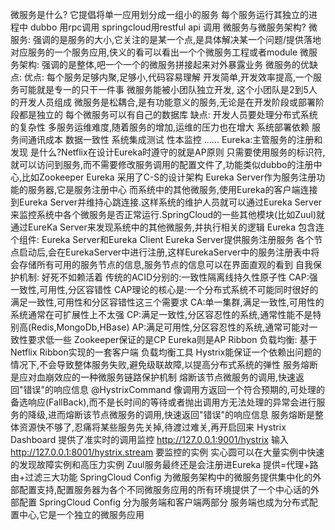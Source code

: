 
微服务是什么? 它提倡将单一应用划分成一组小的服务 每个服务运行其独立的进程中
dubbo 用rpc调用 springcloud用restful api 调用
微服务与微服务架构?
微服务:
强调的是服务的大小,它关注的是某一个点,是具体解决某一个问题/提供落地对应服务的一个服务应用,侠义的看可以看出一个个微服务工程或者module
微服务架构:
强调的是整体,吧一个一个的微服务拼接起来对外暴露业务
微服务的优缺点:
优点:
每个服务足够内聚,足够小,代码容易理解
开发简单,开发效率提高,一个服务可能就是专一的只干一件事
微服务能被小团队独立开发, 这个小团队是2到5人的开发人员组成
微服务是松耦合,是有功能意义的服务,无论是在开发阶段或部署阶段都是独立的
每个微服务可以有自己的数据库
缺点:
开发人员要处理分布式系统的复杂性
多服务运维难度,随着服务的增加,运维的压力也在增大
系统部署依赖
服务间通讯成本
数据一致性
系统集成测试
性本监控
......
Eureka:主管服务的注册和发现
是什么?Netflix在设计Eureka时遵守的就是AP原则
只需要使用服务的标识符,就可以访问到服务,而不需要修改服务调用的配置文件了,功能类似dubbo的注册中心,比如Zookeeper
Eureka 采用了C-S的设计架构 Eureka Server作为服务注册功能的服务器,它是服务注册中心
而系统中的其他微服务,使用Eureka的客户端连接到Eureka Server并维持心跳连接.这样系统的维护人员就可以通过Eureka Server来监控系统中各个微服务是否正常运行.SpringCloud的一些其他模块(比如Zuul)就通过EureKa Server来发现系统中的其他微服务,并执行相关的逻辑
Eureka 包含连个组件: Eureka Server和Eureka Client
Eureka Server提供服务注册服务
各个节点启动后,会在EurekaServer中进行注册,这样EurekaServer中的服务注册表中将会存储所有可用的服务节点的信息,服务节点的信息可以在界面直观的看到
自我保护机制: 好死不如赖活着
传统的ACID分别的:一致性隔离线持久性原子性
CAP:强一致性,可用性,分区容错性
CAP理论的核心是:一个分布式系统不可能同时很好的满足一致性,可用性和分区容错性这三个需要求
CA:单一集群,满足一致性,可用性的系统通常在可扩展性上不太强
CP:满足一致性,分区容忍性的系统,通常性能不是特别高(Redis,MongoDb,HBase)
AP:满足可用性,分区容忍性的系统,通常可能对一致性要求低一些
Zookeeper保证的是CP
Eureka则是AP
Ribbon 负载均衡:
基于Netflix Ribbon实现的一套客户端 负载均衡工具
Hystrix能保证一个依赖出问题的情况下,不会导致整体服务失败,避免级联故障,以提高分布式系统的弹性
服务熔断是应对血崩效应的一种微服务链路保护机制
熔断该节点微服务的调用,快速返回"错误"的响应信息
@HystrixCommand
像调用方返回一个符合预期的,可处理的备选响应(FallBack),而不是长时间的等待或者抛出调用方无法处理的异常会进行服务的降级,进而熔断该节点微服务的调用,快速返回"错误"的响应信息
服务熔断是整体资源快不够了,忍痛将某些服务先关掉,待渡过难关,再开启回来
Hystrix Dashboard 提供了准实时的调用监控
http://127.0.0.1:9001/hystrix 输入 http://127.0.0.1:8001/hystrix.stream 要监控的实例
实心圆可以在大量实例中快速的发现故障实例和高压力实例
Zuul服务最终还是会注册进Eureka
提供=代理+路由+过滤三大功能
SpringCloud Config 为微服务架构中的微服务提供集中化的外部配置支持,配置服务器为各个不同微服务应用的所有环境提供了一个中心话的外部配置
SpringCloud Config 分为服务端和客户端两部分
服务端也成为分布式配置中心,它是一个独立的微服务应用
